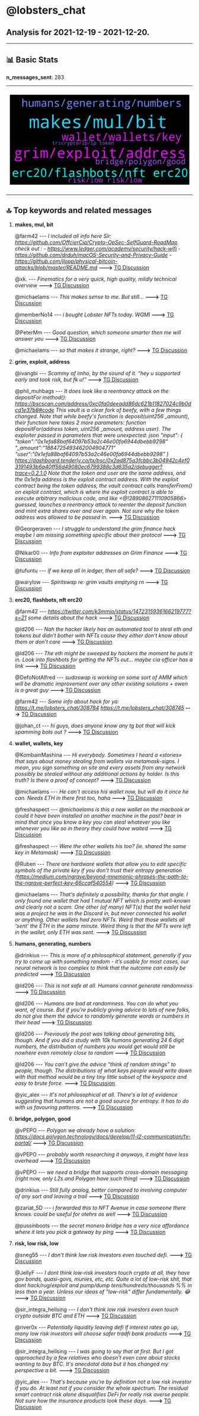 # **@lobsters_chat**
 ## Analysis for **2021-12-19** - **2021-12-20**.

---

## 📊 **Basic Stats**

**n_messages_sent**: 283

---
![wordcloud](lobsters_chat_1Days_wordcloud.png)

---


## 🔝 **Top keywords and related messages**

1. **makes, mul, bit**

    @farm42 --- *I included all info here Sir: https://github.com/OffcierCia/Crypto-OpSec-SelfGuard-RoadMap  check out :  - https://www.ledger.com/academy/security/hack-wifi  - https://github.com/drduh/macOS-Security-and-Privacy-Guide  - https://github.com/jlopp/physical-bitcoin-attacks/blob/master/README.md* **--->** [TG Discussion](https://t.me/lobsters_chat/309094)

    @xk. --- *Finematics for a very quick, high quality, mildly technical overview* **--->** [TG Discussion](https://t.me/lobsters_chat/309079)

    @michaelams --- *This makes sense to me. But still...* **--->** [TG Discussion](https://t.me/lobsters_chat/308928)

    @memberNo14 --- *i bought Lobster NFTs today. WGMI* **--->** [TG Discussion](https://t.me/lobsters_chat/309194)

    @PeterMm --- *Good question, which someone smarter then me will answer you* **--->** [TG Discussion](https://t.me/lobsters_chat/309155)

    @michaelams --- *so that makes it strange, right?* **--->** [TG Discussion](https://t.me/lobsters_chat/308906)

2. **grim, exploit, address**

    @ivangbi --- *Scammy af imho, by the sound of it. “hey u supported early and took risk, but fk u!”* **--->** [TG Discussion](https://t.me/lobsters_chat/308722)

    @phil_muhbags --- *It does look like a reentrancy attack on the depositFor method(): https://bscscan.com/address/0xc0fa0deeadd86dc621b11827024c9b0dcd1e37b8#code  This vault is a clear fork of beefy, with a few things changed. Note that while beefy's function is deposit(uint256 _amount), their function here takes 2 more parameters: function depositFor(address token, uint256 _amount,  address user). The exploiter passed in parameters that were unexpected:   json "input": {    "token":"0x1efa88baf64097b53a2c46e00fa6944dbebb9298"   "_amount":"1884725493462004904771"   "user":"0x1efa88baf64097b53a2c46e00fa6944dbebb9298" } https://dashboard.tenderly.co/tx/bsc/0x2ad875a3fcbbc3b04942c4ef03191493b6a40ff56d49080ec6799388c3d635a2/debugger?trace=0.2.1.0   Note that the token and user are the same address, and the 0x1efa address is the exploit contract address. With the exploit contract being the  token address, the vault contract calls transferFrom() on exploit contract, which is where the exploit contract is able to execute arbitrary malicious code, and like <@!289086271110905866> guessed, launches a reentrancy attack to reenter the deposit function and mint extra shares over and over again. Not sure why the token address was allowed to be passed in.* **--->** [TG Discussion](https://t.me/lobsters_chat/308745)

    @Georgeraven --- *I struggle to understand the grim finance hack maybe I am missing something specific about their protocol* **--->** [TG Discussion](https://t.me/lobsters_chat/309021)

    @Nikar00 --- *Info from exploiter addresses on Grim Finance* **--->** [TG Discussion](https://t.me/lobsters_chat/309040)

    @tufuntu --- *if we keep all in ledger, then all safe?* **--->** [TG Discussion](https://t.me/lobsters_chat/309114)

    @warylow --- *Spiritswap re: grim vaults emptying rn* **--->** [TG Discussion](https://t.me/lobsters_chat/308742)

3. **erc20, flashbots, nft erc20**

    @farm42 --- *https://twitter.com/k3mmio/status/1472315936166219777?s=21 some details about the hack* **--->** [TG Discussion](https://t.me/lobsters_chat/308784)

    @ld206 --- *Nah the hacker likely has an automated tool to steal eth and tokens but didn’t bother with NFTs cause they either don’t know about them or don’t care* **--->** [TG Discussion](https://t.me/lobsters_chat/308921)

    @ld206 --- *The eth might be sweeped by hackers the moment he puts it in. Look into flashbots for getting the NFTs out… maybe cia officer has a link* **--->** [TG Discussion](https://t.me/lobsters_chat/308916)

    @DefoNotAlfred --- *sudoswap is working on some sort of AMM which will be dramatic improvement over any other existing solutions + owen is a great guy* **--->** [TG Discussion](https://t.me/lobsters_chat/308956)

    @farm42 --- *Some info about hack for ya:  https://t.me/lobsters_chat/308784  https://t.me/lobsters_chat/308745* **--->** [TG Discussion](https://t.me/lobsters_chat/309023)

    @johan_ct --- *hi guys, does anyone know any tg bot that will kick spamming bots out ?* **--->** [TG Discussion](https://t.me/lobsters_chat/308881)

4. **wallet, wallets, key**

    @KombainMashina --- *Hi everybody. Sometimes I heard a «stories» that says about money stealing from wallets via metamask-signs. I mean, you sign something on site and every assets from any network possibly be stealed without any additional actions by holder. Is this truth? Is there a proof of concept?* **--->** [TG Discussion](https://t.me/lobsters_chat/309121)

    @michaelams --- *He can't access his wallet now, but will do it once he can. Needs ETH in there first too, haha* **--->** [TG Discussion](https://t.me/lobsters_chat/308908)

    @freshaspect --- *@michaelams is this a new wallet on the macbook or could it have been installed on another machine in the past? bear in mind that once you know a key you can steal whatever you like whenever you like so in theory they could have waited* **--->** [TG Discussion](https://t.me/lobsters_chat/308936)

    @freshaspect --- *Were the other wallets his too? (ie. shared the same key in Metamask)* **--->** [TG Discussion](https://t.me/lobsters_chat/308901)

    @Ruben --- *There are hardware wallets that allow you to edit specific symbols of the private key if you don't trust their entropy generation (https://medium.com/ngrave/beyond-mnemonic-phrases-the-path-to-the-ngrave-perfect-key-66ccaf540554)* **--->** [TG Discussion](https://t.me/lobsters_chat/309098)

    @michaelams --- *That's definitely a possibility, thanks for that angle. I only found one wallet that had 1 mutual NFT which is pretty well-known and clearly not a scam. One other (of many) NFT(s) that the wallet held was a project he was in the Discord in, but never connected his wallet or anything. Other wallets had zero NFTs. Weird that those wallets all 'sent' the ETH in the same minute.   Weird thing is that the NFTs were left in the wallet, only ETH was sent.* **--->** [TG Discussion](https://t.me/lobsters_chat/308902)

5. **humans, generating, numbers**

    @drinkius --- *This is more of a philosophical statement, generally if you try to come up with something random - it’s usable for most cases, our neural network is too complex to think that the outcome can easily be predicted* **--->** [TG Discussion](https://t.me/lobsters_chat/309089)

    @ld206 --- *This is not safe at all. Humans cannot generate randomness* **--->** [TG Discussion](https://t.me/lobsters_chat/309087)

    @ld206 --- *Humans are bad at randomness. You can do what you want, of course. But if you’re publicly giving advice to lots of new folks, do not give them the advice to randomly generate words or numbers in their head* **--->** [TG Discussion](https://t.me/lobsters_chat/309106)

    @ld206 --- *Previously the post was talking about generating bits, though. And if you did a study with 10k humans generating 24 6 digit numbers, the distribution of numbers you would get would still be nowhere even remotely close to random* **--->** [TG Discussion](https://t.me/lobsters_chat/309104)

    @ld206 --- *You can’t give the advice “think of random strings” to people, though. The distributions of what keys people would write down with that method would be a tiny tiny little subset of the keyspace and easy to brute force.* **--->** [TG Discussion](https://t.me/lobsters_chat/309095)

    @yic_alex --- *It's not philosophical at all. There's a lot of evidence suggesting that humans are not a good source for entropy. It has to do with us favouring patterns.* **--->** [TG Discussion](https://t.me/lobsters_chat/309092)

6. **bridge, polygon, good**

    @vPEPO --- *Polygon we already have a solution: https://docs.polygon.technology/docs/develop/l1-l2-communication/fx-portal/* **--->** [TG Discussion](https://t.me/lobsters_chat/309179)

    @vPEPO --- *probably worth researching it anyways, it might have less overhead* **--->** [TG Discussion](https://t.me/lobsters_chat/309180)

    @vPEPO --- *we need a bridge that supports cross-domain messaging (right now, only L2s and Polygon have such thing)* **--->** [TG Discussion](https://t.me/lobsters_chat/309172)

    @drinkius --- *Still fully analog, better compared to involving computer of any sort and leaving a trail* **--->** [TG Discussion](https://t.me/lobsters_chat/309107)

    @zariat_5D --- *i forwarded this to NFT Avenue in case someone there knows. could be useful for otehrs as well* **--->** [TG Discussion](https://t.me/lobsters_chat/309064)

    @pussinboots --- *the secret monero bridge has a very nice affordance where it lets you pick a gateway by ping* **--->** [TG Discussion](https://t.me/lobsters_chat/309059)

7. **risk, low risk, low**

    @sneg55 --- *I don't think low risk investors even touched defi.* **--->** [TG Discussion](https://t.me/lobsters_chat/308970)

    @JellyF --- *I dont think low-risk investors touch crypto at all, they have gov bonds, quasi-govs, munies, etc, etc. Quite a lot of low-risk shit, that dont hack/rug/exploit and pump/dump tens/hundreds/thousands %% in less than a year. Unless our ideas of "low-risk" differ fundamentally. 😂* **--->** [TG Discussion](https://t.me/lobsters_chat/308974)

    @sir_integra_hellsing --- *I don't think low risk investors even touch crypto outside BTC and ETH* **--->** [TG Discussion](https://t.me/lobsters_chat/308972)

    @river0x --- *Potentially liquidity leaving defi if interest rates go up, many low risk investors will choose safer tradfi bank products* **--->** [TG Discussion](https://t.me/lobsters_chat/308968)

    @sir_integra_hellsing --- *I was going to say that at first. But I got approached by a few relatives who doesn't even care about stocks wanting to buy BTC. It's anecdotal data but it has changed my perspective a bit.* **--->** [TG Discussion](https://t.me/lobsters_chat/308975)

    @yic_alex --- *That's because you're by definition not a low risk investor if you do. At least not if you consider the whole spectrum. The residual smart contract risk alone disqualifies DeFi for really risk averse people. Not sure how the insurance products look these days.* **--->** [TG Discussion](https://t.me/lobsters_chat/308973)

